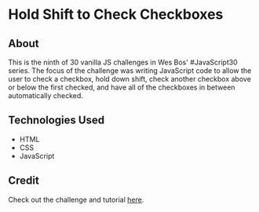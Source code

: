 # Hold Shift to Check Checkboxes 

## About 

This is the ninth of 30 vanilla JS challenges in Wes Bos' #JavaScript30 series. The focus of the challenge was writing JavaScript code to allow the user to check a checkbox, hold down shift, check another checkbox above or below the first checked, and have all of the checkboxes in between automatically checked. 

## Technologies Used

- HTML
- CSS 
- JavaScript

## Credit

Check out the challenge and tutorial [here](https://javascript30.com/). 